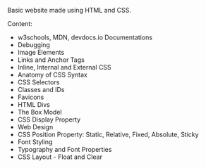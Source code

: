 Basic website made using HTML and CSS.

Content:
- w3schools, MDN, devdocs.io Documentations
- Debugging
- Image Elements
- Links and Anchor Tags
- Inline, Internal and External CSS
- Anatomy of CSS Syntax
- CSS Selectors
- Classes and IDs
- Favicons
- HTML Divs
- The Box Model
- CSS Display Property
- Web Design
- CSS Position Property: Static, Relative, Fixed, Absolute, Sticky
- Font Styling
- Typography and Font Properties
- CSS Layout - Float and Clear
